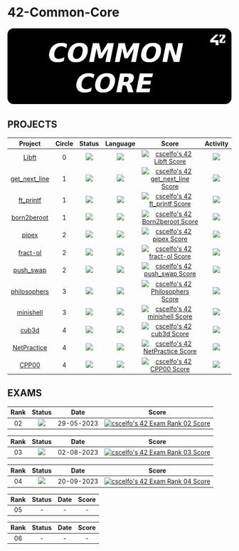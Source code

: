# 42-Common-Core

<p align="center">
	<img src="https://github.com/Scelfo42/Scelfo42/blob/main/42_banners/Common-Core-banner.png">
</p>

## PROJECTS
<div align="center">

| Project | Circle | Status | Language | Score | Activity |
| :---: | :---: | :---: | :---: | :---: | :---: |
| [Libft](https://github.com/Scelfo42/Libft_42) | 0 | <img src="https://img.shields.io/badge/done-sucess" /> |<img src="https://img.shields.io/github/languages/top/Scelfo42/Libft_42" /> | [![cscelfo's 42 Libft Score](https://badge42.vercel.app/api/v2/clg22s3a2000608ml2qvs6aly/project/2817953)](https://github.com/JaeSeoKim/badge42) | <img src="https://img.shields.io/github/last-commit/Scelfo42/Libft_42" /> |
| [get_next_line](https://github.com/Scelfo42/get_next_line_42) | 1 | <img src="https://img.shields.io/badge/done-sucess" /> |<img src="https://img.shields.io/github/languages/top/Scelfo42/get_next_line_42" /> | [![cscelfo's 42 get_next_line Score](https://badge42.vercel.app/api/v2/clg22s3a2000608ml2qvs6aly/project/2878670)](https://github.com/JaeSeoKim/badge42) | <img src="https://img.shields.io/github/last-commit/Scelfo42/get_next_line_42" /> |
| [ft_printf](https://github.com/Scelfo42/ft_printf) | 1 | <img src="https://img.shields.io/badge/done-sucess" /> | <img src="https://img.shields.io/github/languages/top/Scelfo42/ft_printf" /> | [![cscelfo's 42 ft_printf Score](https://badge42.vercel.app/api/v2/clg22s3a2000608ml2qvs6aly/project/2878560)](https://github.com/JaeSeoKim/badge42) | <img src="https://img.shields.io/github/last-commit/jotavare/ft_printf" /> |
| [born2beroot](https://github.com/Scelfo42/born2beroot) | 1 | <img src="https://img.shields.io/badge/done-sucess" /> | <img src="https://img.shields.io/github/languages/top/Scelfo42/born2beroot" /> | [![cscelfo's 42 Born2beroot Score](https://badge42.vercel.app/api/v2/clg22s3a2000608ml2qvs6aly/project/2891669)](https://github.com/JaeSeoKim/badge42) | <img src="https://img.shields.io/github/last-commit/jotavare/born2beroot" /> |
| [pipex](https://github.com/Scelfo42/pipex) | 2 | <img src="https://img.shields.io/badge/done-sucess" /> | <img src="https://img.shields.io/github/languages/top/Scelfo42/pipex" /> | [![cscelfo's 42 pipex Score](https://badge42.vercel.app/api/v2/clg22s3a2000608ml2qvs6aly/project/3089535)](https://github.com/JaeSeoKim/badge42) | <img src="https://img.shields.io/github/last-commit/Scelfo42/pipex" /> |
| [fract-ol](https://github.com/Scelfo42/fract-ol) | 2 | <img src="https://img.shields.io/badge/done-sucess" /> | <img src="https://img.shields.io/github/languages/top/Scelfo42/fract-ol" /> | [![cscelfo's 42 fract-ol Score](https://badge42.vercel.app/api/v2/clg22s3a2000608ml2qvs6aly/project/2977398)](https://github.com/JaeSeoKim/badge42) | <img src="https://img.shields.io/github/last-commit/Scelfo42/fract-ol" /> |
| [push_swap](https://github.com/Scelfo42/push_swap) | 2 | <img src="https://img.shields.io/badge/done-sucess" /> | <img src="https://img.shields.io/github/languages/top/Scelfo42/push_swap" /> | [![cscelfo's 42 push_swap Score](https://badge42.vercel.app/api/v2/clg22s3a2000608ml2qvs6aly/project/2978327)](https://github.com/JaeSeoKim/badge42) | <img src="https://img.shields.io/github/last-commit/Scelfo42/push_swap" /> |
| [philosophers](https://github.com/Scelfo42/philosopher) | 3 | <img src="https://img.shields.io/badge/done-sucess" /> | <img src="https://img.shields.io/github/languages/top/Scelfo42/philosopher" /> | [![cscelfo's 42 Philosophers Score](https://badge42.vercel.app/api/v2/clg22s3a2000608ml2qvs6aly/project/3110462)](https://github.com/JaeSeoKim/badge42) | <img src="https://img.shields.io/github/last-commit/Scelfo42/philosopher" /> |
| [minishell](https://github.com/Scelfo42/minishell_42) | 3 | <img src="https://img.shields.io/badge/done-sucess" /> | <img src="https://img.shields.io/github/languages/top/Scelfo42/minishell_42" /> | [![cscelfo's 42 minishell Score](https://badge42.vercel.app/api/v2/clg22s3a2000608ml2qvs6aly/project/3112055)](https://github.com/JaeSeoKim/badge42) | <img src="https://img.shields.io/github/last-commit/Scelfo42/minishell_42" /> |
| [cub3d](https://github.com/Scelfo42/cub3d_42) | 4 | <img src="https://img.shields.io/badge/done-sucess" /> | <img src="https://img.shields.io/github/languages/top/Scelfo42/cub3d_42" /> | [![cscelfo's 42 cub3d Score](https://badge42.vercel.app/api/v2/clg22s3a2000608ml2qvs6aly/project/3112055)](https://github.com/JaeSeoKim/badge42) | <img src="https://img.shields.io/github/last-commit/Scelfo42/cub3d_42" /> |
| [NetPractice](https://github.com/Scelfo42/NetPractice) | 4 | <img src="https://img.shields.io/badge/done-sucess" /> | <img src="https://img.shields.io/github/languages/top/Scelfo42/NetPractice" /> | [![cscelfo's 42 NetPractice Score](https://badge42.vercel.app/api/v2/clg22s3a2000608ml2qvs6aly/project/3112055)](https://github.com/JaeSeoKim/badge42) | <img src="https://img.shields.io/github/last-commit/Scelfo42/NetPractice" /> |
| [CPP00](https://github.com/Scelfo42/CPP_Modules/tree/master/CPP00) | 4 | <img src="https://img.shields.io/badge/registered-yellow" /> | <img src="https://img.shields.io/github/languages/top/Scelfo42/CPP_Modules" /> | [![cscelfo's 42 CPP00 Score](https://badge42.vercel.app/api/v2/clg22s3a2000608ml2qvs6aly/project/3112055)](https://github.com/JaeSeoKim/badge42) | <img src="https://img.shields.io/github/last-commit/Scelfo42/CPP_Modules" /> |
</div>

## EXAMS
<div align="center">

| Rank | Status | Date | Score |
| :---: | :---: | :---: | :---: |
| 02 | <img src="https://img.shields.io/badge/sucess-sucess" /> | 29-05-2023 | [![cscelfo's 42 Exam Rank 02 Score](https://badge42.vercel.app/api/v2/clg22s3a2000608ml2qvs6aly/project/3106235)](https://github.com/JaeSeoKim/badge42) |

| Rank | Status | Date | Score |
| :---: | :---: | :---: | :---: |
| 03 | <img src="https://img.shields.io/badge/sucess-sucess" /> | 02-08-2023 | [![cscelfo's 42 Exam Rank 03 Score](https://badge42.vercel.app/api/v2/clg22s3a2000608ml2qvs6aly/project/3106235)](https://github.com/JaeSeoKim/badge42) |

| Rank | Status | Date | Score |
| :---: | :---: | :---: | :---: |
| 04 | <img src="https://img.shields.io/badge/sucess-sucess" /> | 20-09-2023 | [![cscelfo's 42 Exam Rank 04 Score](https://badge42.vercel.app/api/v2/clg22s3a2000608ml2qvs6aly/project/3106235)](https://github.com/JaeSeoKim/badge42) |
	
| Rank | Status | Date | Score |
| :---: | :---: | :---: | :---: |
| 05 | - | - | - |

| Rank | Status | Date | Score |
| :---: | :---: | :---: | :---: |
| 06 | - | - | - | - |

</div>
